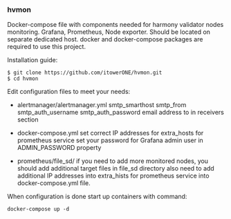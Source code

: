 ### hvmon

Docker-compose file with components needed for harmony validator nodes monitoring.
Grafana, Prometheus, Node exporter.
Should be located on separate dedicated host.
docker and docker-compose packages are required to use this project.

Installation guide: 

```
$ git clone https://github.com/itowerONE/hvmon.git
$ cd hvmon
```

Edit configuration files to meet your needs:

  * alertmanager/alertmanager.yml
         smtp_smarthost
         smtp_from
         smtp_auth_username
         smtp_auth_password
         email address to in receivers section

  * docker-compose.yml
         set correct IP addresses for extra_hosts for prometheus service
         set your password for Grafana admin user in ADMIN_PASSWORD property
 
  * prometheus/file_sd/
         if you need to add more monitored nodes, you should add additional target files in file_sd directory
         also need to add additional IP addresses into extra_hists for prometheus service into docker-compose.yml file.

When configuration is done start up containers with command:

```
docker-compose up -d
```

